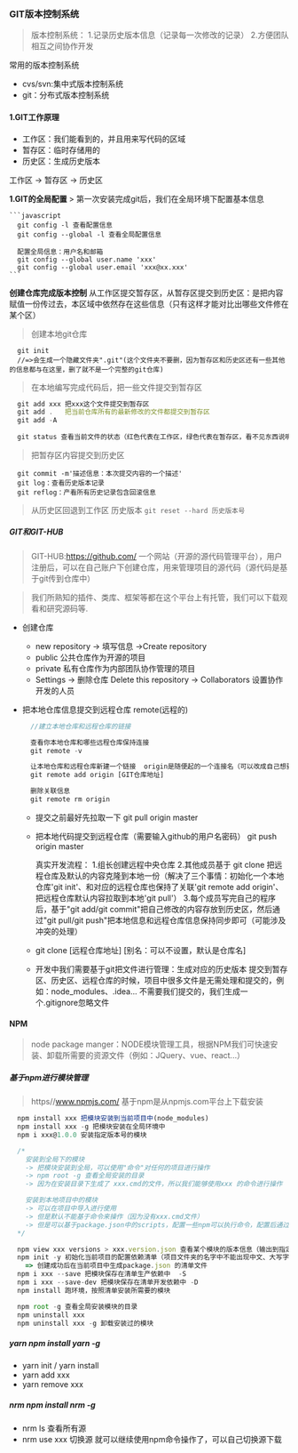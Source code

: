 ### GIT版本控制系统

> 版本控制系统：
  1.记录历史版本信息（记录每一次修改的记录）
  2.方便团队相互之间协作开发

  常用的版本控制系统

- cvs/svn:集中式版本控制系统
- git：分布式版本控制系统

#### 1.GIT工作原理

- 工作区：我们能看到的，并且用来写代码的区域
- 暂存区：临时存储用的
- 历史区：生成历史版本

工作区 -> 暂存区 -> 历史区

  **1.GIT的全局配置**
    > 第一次安装完成git后，我们在全局环境下配置基本信息

    ```javascript
      git config -l 查看配置信息
      git config --global -l 查看全局配置信息

      配置全局信息：用户名和邮箱
      git config --global user.name 'xxx'
      git config --global user.email 'xxx@xx.xxx'
    ``` 

**创建仓库完成版本控制**
  从工作区提交暂存区，从暂存区提交到历史区：是把内容赋值一份传过去，本区域中依然存在这些信息（只有这样才能对比出哪些文件修在某个区）

  > 创建本地git仓库

  ```
    git init
    //=>会生成一个隐藏文件夹".git"(这个文件夹不要删，因为暂存区和历史区还有一些其他的信息都与在这里，删了就不是一个完整的git仓库)
  ```

  > 在本地编写完成代码后，把一些文件提交到暂存区

  ```javascript
    git add xxx 把xxx这个文件提交到暂存区
    git add .   把当前仓库所有的最新修改的文件都提交到暂存区
    git add -A
    
    git status 查看当前文件的状态（红色代表在工作区，绿色代表在暂存区，看不见东西说明所有修改的信息都提交到了历史区）
  ```

  > 把暂存区内容提交到历史区

  ```
    git commit -m'描述信息：本次提交内容的一个描述'
    git log：查看历史版本记录
    git reflog：产看所有历史记录包含回滚信息
  ```

  > 从历史区回退到工作区 历史版本
    ```
      git reset --hard 历史版本号
    ```

##### GIT和GIT-HUB

  > GIT-HUB:<https://github.com/>
  > 一个网站（开源的源代码管理平台），用户注册后，可以在自己账户下创建仓库，用来管理项目的源代码（源代码是基于git传到仓库中）

  > 我们所熟知的插件、类库、框架等都在这个平台上有托管，我们可以下载观看和研究源码等.

- 创建仓库
  - new repository -> 填写信息 ->Create repository
  - public 公共仓库作为开源的项目
  - private 私有仓库作为内部团队协作管理的项目
  - Settings -> 删除仓库 Delete this repository
                -> Collaborators 设置协作开发的人员
- 把本地仓库信息提交到远程仓库 remote(远程的)

    ```javascript
      //建立本地仓库和远程仓库的链接

      查看你本地仓库和哪些远程仓库保持连接
      git remote -v

      让本地仓库和远程仓库新建一个链接  origin是随便起的一个连接名（可以改成自己想要的，一般都用这个名字）
      git remote add origin [GIT仓库地址]

      删除关联信息
      git remote rm origin
    ```
  - 提交之前最好先拉取一下
      git pull origin master
  - 把本地代码提交到远程仓库（需要输入github的用户名密码）
      git push origin master

      真实开发流程：
      1.组长创建远程中央仓库
      2.其他成员基于 git clone 把远程仓库及默认的内容克隆到本地一份（解决了三个事情：初始化一个本地仓库'git init'、和对应的远程仓库也保持了关联'git remote add origin'、把远程仓库默认内容拉取到本地'git pull'）
      3.每个成员写完自己的程序后，基于"git add/git commit"把自己修改的内容存放到历史区，然后通过"git pull/git push"把本地信息和远程仓库信息保持同步即可（可能涉及冲突的处理）
  - git clone [远程仓库地址] [别名：可以不设置，默认是仓库名]
  
  - 开发中我们需要基于git把文件进行管理：生成对应的历史版本
    提交到暂存区、历史区、远程仓库的时候，项目中很多文件是无需处理和提交的，例如：node_modules、.idea... 不需要我们提交的，我们生成一个.gitignore忽略文件
#### NPM

> node package manger：NODE模块管理工具，根据NPM我们可快速安装、卸载所需要的资源文件（例如：JQuery、vue、react...）

##### 基于npm进行模块管理

> https//www.npmjs.com/ 基于npm是从npmjs.com平台上下载安装

```javascript
  npm install xxx 把模块安装到当前项目中(node_modules)
  npm install xxx -g 把模块安装在全局环境中
  npm i xxx@1.0.0 安装指定版本号的模块

  /*
    安装到全局下的模块
    -> 把模块安装到全局，可以使用"命令"对任何的项目进行操作
    -> npm root -g 查看全局安装的目录
    -> 因为在安装目录下生成了 xxx.cmd的文件，所以我们能够使用xxx 的命令进行操作

    安装到本地项目中的模块
    -> 可以在项目中导入进行使用
    -> 但是默认不能基于命令来操作（因为没有xxx.cmd文件）
    -> 但是可以基于package.json中的scripts，配置一些npm可以执行命令，配置后通过 npm run xxx执行
  */

  npm view xxx versions > xxx.version.json 查看某个模块的版本信息（输出到指定JSON文件中）
  npm init -y 初始化当前项目的配置依赖清单（项目文件夹的名字中不能出现中文、大写字母和特殊符号）
    => 创建成功后在当前项目中生成package.json 的清单文件
  npm i xxx --save 把模块保存在清单生产依赖中  -S
  npm i xxx --save-dev 把模块保存在清单开发依赖中 -D
  npm install 跑环境，按照清单安装所需要的模块

  npm root -g 查看全局安装模块的目录
  npm uninstall xxx 
  npm uninstall xxx -g 卸载安装过的模块
```

##### yarn    npm install yarn -g
  - yarn init / yarn install
  - yarn add xxx
  - yarn remove xxx
  
##### nrm      npm install nrm -g
  - nrm ls  查看所有源
  - nrm use xxx 切换源
    就可以继续使用npm命令操作了，可以自己切换源下载